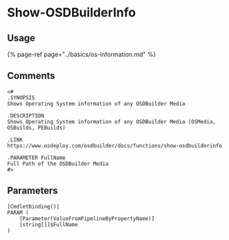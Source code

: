 # Show-OSDBuilderInfo

## Usage

{% page-ref page="../basics/os-information.md" %}

## Comments

```text
<#
.SYNOPSIS
Shows Operating System information of any OSDBuilder Media

.DESCRIPTION
Shows Operating System information of any OSDBuilder Media (OSMedia, OSBuilds, PEBuilds)

.LINK
https://www.osdeploy.com/osdbuilder/docs/functions/show-osdbuilderinfo

.PARAMETER FullName
Full Path of the OSDBuilder Media
#>
```

## Parameters

```text
[CmdletBinding()]
PARAM (
    [Parameter(ValueFromPipelineByPropertyName)]
    [string[]]$FullName
)
```

